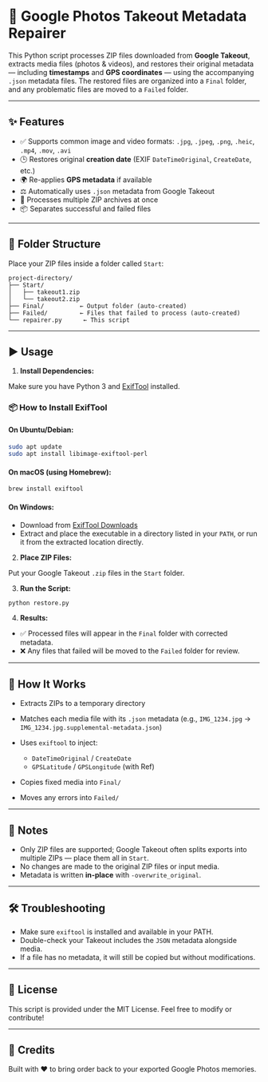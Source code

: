 # 📸 Google Photos Takeout Metadata Repairer

This Python script processes ZIP files downloaded from **Google Takeout**, extracts media files (photos & videos), and restores their original metadata — including **timestamps** and **GPS coordinates** — using the accompanying `.json` metadata files. The restored files are organized into a `Final` folder, and any problematic files are moved to a `Failed` folder.

---

## ✨ Features

* ✅ Supports common image and video formats: `.jpg`, `.jpeg`, `.png`, `.heic`, `.mp4`, `.mov`, `.avi`
* 🕒 Restores original **creation date** (EXIF `DateTimeOriginal`, `CreateDate`, etc.)
* 🌍 Re-applies **GPS metadata** if available
* ⚖️ Automatically uses `.json` metadata from Google Takeout
* 📁 Processes multiple ZIP archives at once
* 📦 Separates successful and failed files

---

## 📂 Folder Structure

Place your ZIP files inside a folder called `Start`:

```
project-directory/
├── Start/
│   ├── takeout1.zip
│   └── takeout2.zip
├── Final/          ← Output folder (auto-created)
├── Failed/         ← Files that failed to process (auto-created)
└── repairer.py      ← This script
```

---

## ▶️ Usage

1. **Install Dependencies:**

Make sure you have Python 3 and [ExifTool](https://exiftool.org/) installed.

### 📦 How to Install ExifTool

#### On Ubuntu/Debian:

```bash
sudo apt update
sudo apt install libimage-exiftool-perl
```

#### On macOS (using Homebrew):

```bash
brew install exiftool
```

#### On Windows:

* Download from [ExifTool Downloads](https://exiftool.org/)
* Extract and place the executable in a directory listed in your `PATH`, or run it from the extracted location directly.

2. **Place ZIP Files:**

Put your Google Takeout `.zip` files in the `Start` folder.

3. **Run the Script:**

```bash
python restore.py
```

4. **Results:**

* ✅ Processed files will appear in the `Final` folder with corrected metadata.
* ❌ Any files that failed will be moved to the `Failed` folder for review.

---

## 🧠 How It Works

* Extracts ZIPs to a temporary directory
* Matches each media file with its `.json` metadata (e.g., `IMG_1234.jpg` → `IMG_1234.jpg.supplemental-metadata.json`)
* Uses `exiftool` to inject:

  * `DateTimeOriginal` / `CreateDate`
  * `GPSLatitude` / `GPSLongitude` (with Ref)
* Copies fixed media into `Final/`
* Moves any errors into `Failed/`

---

## 📌 Notes

* Only ZIP files are supported; Google Takeout often splits exports into multiple ZIPs — place them all in `Start`.
* No changes are made to the original ZIP files or input media.
* Metadata is written **in-place** with `-overwrite_original`.

---

## 🛠️ Troubleshooting

* Make sure `exiftool` is installed and available in your PATH.
* Double-check your Takeout includes the `JSON` metadata alongside media.
* If a file has no metadata, it will still be copied but without modifications.

---

## 📄 License

This script is provided under the MIT License. Feel free to modify or contribute!

---

## 🤝 Credits

Built with ❤️ to bring order back to your exported Google Photos memories.
